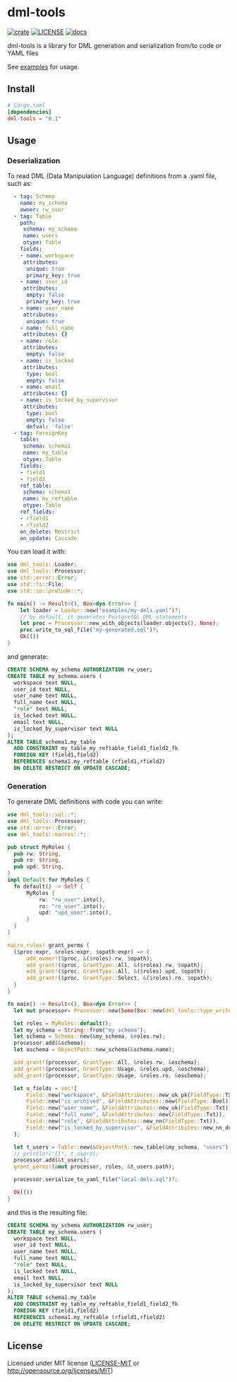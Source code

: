 # dml-tools
  [![crate](https://img.shields.io/crates/v/dml-tools.svg)](https://crates.io/crates/dml-tools)
  [![LICENSE](https://img.shields.io/crates/l/dml-tools.svg)](https://github.com/diegoefe/dml-tools/blob/main/LICENSE)
  [![docs](https://docs.rs/dml-tools/badge.svg)](https://docs.rs/dml-tools)

dml-tools is a library for DML generation and serialization from/to code or YAML files

See [examples](https://github.com/diegoefe/dml-tools/tree/main/examples) for usage.

## Install

```toml
# Cargo.toml
[dependencies]
dml-tools = "0.1"
```


## Usage

### Deserialization
  To read DML (Data Manipulation Language) definitions from a .yaml file, such as:
  ```yaml
    - tag: Schema
      name: my_schema
      owner: rw_user
    - tag: Table
      path:
       schema: my_schema
       name: users
       otype: Table
      fields:
      - name: workspace
       attributes:
        unique: true
        primary_key: true
      - name: user_id
       attributes:
        empty: false
        primary_key: true
      - name: user_name
       attributes:
        unique: true
      - name: full_name
       attributes: {}
      - name: role
       attributes:
        empty: false
      - name: is_locked
       attributes:
        type: bool
        empty: false
      - name: email
       attributes: {}
      - name: is_locked_by_supervisor
       attributes:
        type: bool
        empty: false
        defval: 'false'
    - tag: ForeignKey
      table:
       schema: schema1
       name: my_table
       otype: Table
      fields:
      - field1
      - field2
      ref_table:
       schema: schema1
       name: my_reftable
       otype: Table
      ref_fields:
      - rfield1
      - rfield2
      on_delete: Restrict
      on_update: Cascade
  ```
  You can load it with:
  ```rust
  use dml_tools::Loader;
  use dml_tools::Processor;
  use std::error::Error;
  use std::fs::File;
  use std::io::prelude::*;

  fn main() -> Result<(), Box<dyn Error>> {
      let loader = Loader::new("examples/my-dmls.yaml")?;
      // by default, it generates PostgreSQL DML statements
      let proc = Processor::new_with_objects(loader.objects(), None);
      proc.write_to_sql_file("my-generated.sql")?;
      Ok(())
  }
  ```
  and generate:
  ```sql
  CREATE SCHEMA my_schema AUTHORIZATION rw_user;
  CREATE TABLE my_schema.users (
    workspace text NULL,
    user_id text NULL,
    user_name text NULL,
    full_name text NULL,
    "role" text NULL,
    is_locked text NULL,
    email text NULL,
    is_locked_by_supervisor text NULL
  );
  ALTER TABLE schema1.my_table
    ADD CONSTRAINT my_table_my_reftable_field1_field2_fk
    FOREIGN KEY (field1,field2)
    REFERENCES schema1.my_reftable (rfield1,rfield2)
    ON DELETE RESTRICT ON UPDATE CASCADE;
  ```

### Generation
  To generate DML definitions with code you can write:
  ```rust
  use dml_tools::sql::*;
  use dml_tools::Processor;
  use std::error::Error;
  use dml_tools::macros::*;

  pub struct MyRoles {
    pub rw: String,
    pub ro: String,
    pub upd: String,
  }
  impl Default for MyRoles {
    fn default() -> Self {
        MyRoles {
            rw: "rw_user".into(),
            ro: "ro_user".into(),
            upd: "upd_user".into(),
        }
    }
  }

  macro_rules! grant_perms {
    ($proc:expr, $roles:expr, $opath:expr) => {
        add_owner!($proc, &($roles).rw, $opath);
        add_grant!($proc, GrantType::All, &($roles).rw, $opath);
        add_grant!($proc, GrantType::All, &($roles).upd, $opath);
        add_grant!($proc, GrantType::Select, &($roles).ro, $opath);
    }
  }

  fn main() -> Result<(), Box<dyn Error>> {
    let mut processor= Processor::new(Some(Box::new(dml_tools::type_writers::Mysql{})));

    let roles = MyRoles::default();
    let my_schema = String::from("my_schema");
    let schema = Schema::new(&my_schema, &roles.rw);
    processor.add(&schema);
    let oschema = ObjectPath::new_schema(&schema.name);

    add_grant!(processor, GrantType::All, &roles.rw, &oschema);
    add_grant!(processor, GrantType::Usage, &roles.upd, &oschema);
    add_grant!(processor, GrantType::Usage, &roles.ro, &oschema);

    let u_fields = vec![
        Field::new("workspace", &FieldAttributes::new_uk_pk(FieldType::Txt)),
        Field::new("is_archived", &FieldAttributes::new(FieldType::Bool)),
        Field::new("user_name", &FieldAttributes::new_uk(FieldType::Txt)),
        Field::new("full_name", &FieldAttributes::new(FieldType::Txt)),
        Field::new("role", &FieldAttributes::new_nn(FieldType::Txt)),
        Field::new("is_locked_by_supervisor", &FieldAttributes::new_nn_def(FieldType::Bool, "false")),
    ];

    let t_users = Table::new(&ObjectPath::new_table(&my_schema, "users"), u_fields);
    // println!("{}", t_users);
    processor.add(&t_users);
    grant_perms!(&mut processor, roles, &t_users.path);

    processor.serialize_to_yaml_file("local-dmls.sql")?;

    Ok(())
  }
  ```
  and this is the resulting file:
  ```sql
  CREATE SCHEMA my_schema AUTHORIZATION rw_user;
  CREATE TABLE my_schema.users (
    workspace text NULL,
    user_id text NULL,
    user_name text NULL,
    full_name text NULL,
    "role" text NULL,
    is_locked text NULL,
    email text NULL,
    is_locked_by_supervisor text NULL
  );
  ALTER TABLE schema1.my_table
    ADD CONSTRAINT my_table_my_reftable_field1_field2_fk
    FOREIGN KEY (field1,field2)
    REFERENCES schema1.my_reftable (rfield1,rfield2)
    ON DELETE RESTRICT ON UPDATE CASCADE;
  ```

## License

Licensed under MIT license ([LICENSE-MIT](LICENSE) or <http://opensource.org/licenses/MIT>)

